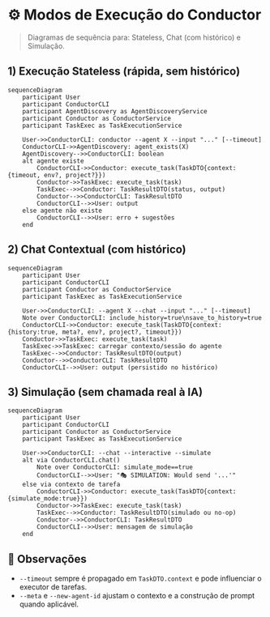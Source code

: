 # ⚙️ Modos de Execução do Conductor

> Diagramas de sequência para: Stateless, Chat (com histórico) e Simulação.

## 1) Execução Stateless (rápida, sem histórico)

```mermaid
sequenceDiagram
    participant User
    participant ConductorCLI
    participant AgentDiscovery as AgentDiscoveryService
    participant Conductor as ConductorService
    participant TaskExec as TaskExecutionService

    User->>ConductorCLI: conductor --agent X --input "..." [--timeout]
    ConductorCLI->>AgentDiscovery: agent_exists(X)
    AgentDiscovery-->>ConductorCLI: boolean
    alt agente existe
        ConductorCLI->>Conductor: execute_task(TaskDTO{context:{timeout, env?, project?}})
        Conductor->>TaskExec: execute_task(task)
        TaskExec-->>Conductor: TaskResultDTO(status, output)
        Conductor-->>ConductorCLI: TaskResultDTO
        ConductorCLI-->>User: output
    else agente não existe
        ConductorCLI-->>User: erro + sugestões
    end
```

## 2) Chat Contextual (com histórico)

```mermaid
sequenceDiagram
    participant User
    participant ConductorCLI
    participant Conductor as ConductorService
    participant TaskExec as TaskExecutionService

    User->>ConductorCLI: --agent X --chat --input "..." [--timeout]
    Note over ConductorCLI: include_history=true\nsave_to_history=true
    ConductorCLI->>Conductor: execute_task(TaskDTO{context:{history:true, meta?, env?, project?, timeout}})
    Conductor->>TaskExec: execute_task(task)
    TaskExec->>TaskExec: carregar contexto/sessão do agente
    TaskExec-->>Conductor: TaskResultDTO(output)
    Conductor-->>ConductorCLI: TaskResultDTO
    ConductorCLI-->>User: output (persistido no histórico)
```

## 3) Simulação (sem chamada real à IA)

```mermaid
sequenceDiagram
    participant User
    participant ConductorCLI
    participant Conductor as ConductorService
    participant TaskExec as TaskExecutionService

    User->>ConductorCLI: --chat --interactive --simulate
    alt via ConductorCLI.chat()
        Note over ConductorCLI: simulate_mode==true
        ConductorCLI-->>User: "🎭 SIMULATION: Would send '...'"
    else via contexto de tarefa
        ConductorCLI->>Conductor: execute_task(TaskDTO{context:{simulate_mode:true}})
        Conductor->>TaskExec: execute_task(task)
        TaskExec-->>Conductor: TaskResultDTO(simulado ou no-op)
        Conductor-->>ConductorCLI: TaskResultDTO
        ConductorCLI-->>User: mensagem de simulação
    end
```

## 📝 Observações
- `--timeout` sempre é propagado em `TaskDTO.context` e pode influenciar o executor de tarefas.
- `--meta` e `--new-agent-id` ajustam o contexto e a construção de prompt quando aplicável.
